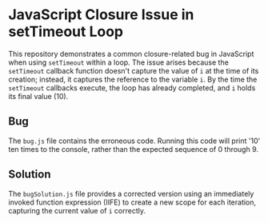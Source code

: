 # JavaScript Closure Issue in setTimeout Loop

This repository demonstrates a common closure-related bug in JavaScript when using `setTimeout` within a loop. The issue arises because the `setTimeout` callback function doesn't capture the value of `i` at the time of its creation; instead, it captures the reference to the variable `i`. By the time the `setTimeout` callbacks execute, the loop has already completed, and `i` holds its final value (10).

## Bug
The `bug.js` file contains the erroneous code. Running this code will print '10' ten times to the console, rather than the expected sequence of 0 through 9.

## Solution
The `bugSolution.js` file provides a corrected version using an immediately invoked function expression (IIFE) to create a new scope for each iteration, capturing the current value of `i` correctly.
